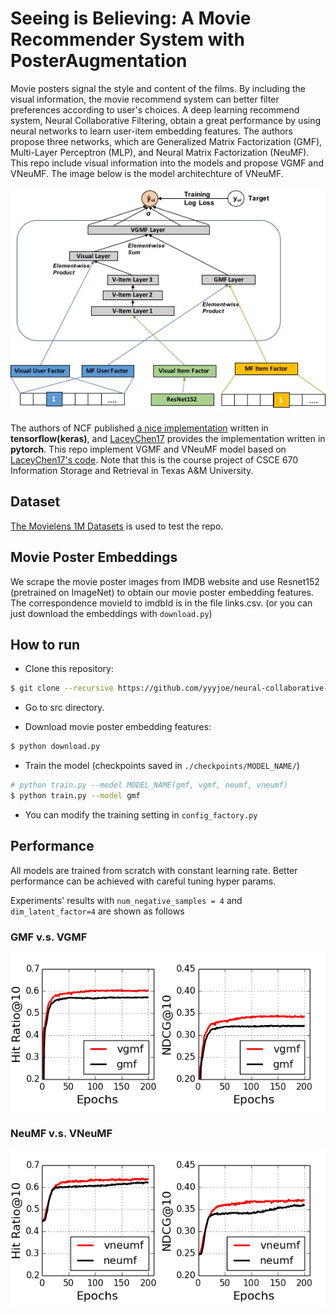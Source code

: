 # Seeing is Believing: A Movie Recommender System with PosterAugmentation
Movie posters signal the style and content of the films. By including the visual information, the movie recommend system can better filter preferences according to user's choices. A deep learning recommend system, Neural Collaborative Filtering, obtain a great performance by using neural networks to learn user-item embedding features. The authors propose three networks, which are Generalized Matrix Factorization (GMF), Multi-Layer Perceptron (MLP), and Neural Matrix Factorization (NeuMF). This repo include visual information into the models and propose VGMF and VNeuMF. The image below is the model architechture of VNeuMF.

<!-- ![](./res/figure/vgmf.jpg ) -->
<p align="center"> 
    <img src="./res/figure/vgmf.jpg">
</p>

The authors of NCF published [a nice implementation](https://github.com/hexiangnan/neural_collaborative_filtering) written in **tensorflow(keras)**, and [LaceyChen17](https://github.com/LaceyChen17/neural-collaborative-filtering) provides the implementation written in **pytorch**. This repo implement VGMF and VNeuMF model based on [LaceyChen17's code](https://github.com/LaceyChen17/neural-collaborative-filtering). Note that this is the course project of CSCE 670 Information Storage and Retrieval in Texas A&M University.

## Dataset
[The Movielens 1M Datasets](https://grouplens.org/datasets/movielens/1m/) is used to test the repo.

## Movie Poster Embeddings
We scrape the movie poster images from IMDB website and use Resnet152 (pretrained on ImageNet) to obtain our movie poster embedding features. The correspondence movieId to imdbId is in the file links.csv. (or you can just download the embeddings with  `download.py`)

## How to run
- Clone this repository:
```bash
$ git clone --recursive https://github.com/yyyjoe/neural-collaborative-filtering.git
```

- Go to src directory.

- Download movie poster embedding features:
```bash
$ python download.py
```

- Train the model (checkpoints saved in `./checkpoints/MODEL_NAME/`)
```bash
# python train.py --model MODEL_NAME(gmf, vgmf, neumf, vneumf)
$ python train.py --model gmf
```

- You can modify the training setting in `config_factory.py`

## Performance
All models are trained from scratch with constant learning rate. Better performance can be achieved with careful tuning hyper params.


Experiments' results with `num_negative_samples = 4` and `dim_latent_factor=4`  are shown as follows

### GMF v.s. VGMF
<p align="center"> 
    <img src="./res/figure/vgmf_dim4.png">
</p>

### NeuMF v.s. VNeuMF
<p align="center"> 
    <img src="./res/figure/vneumf_dim4.png">
</p>

